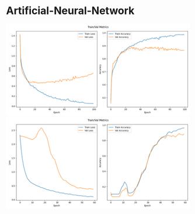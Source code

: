 # Artificial-Neural-Network
![Model](pytorch_ann_train_val_metrics.png)
![Model](pytorch_cnn_train_val_metrics.png)
